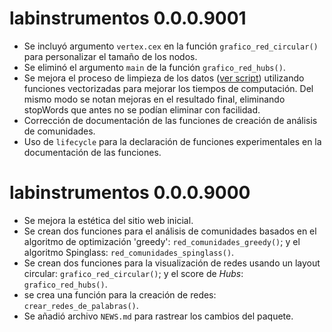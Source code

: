 # labinstrumentos 0.0.0.9001

* Se incluyó argumento `vertex.cex` en la función `grafico_red_circular()` para personalizar el tamaño de los nodos.
* Se eliminó el argumento `main` de la función `grafico_red_hubs()`.
* Se mejora el proceso de limpieza de los datos ([ver script](https://github.com/SEREMICTCI/labinstrumentos/blob/master/data-raw/lab_instrumentos.R)) utilizando funciones vectorizadas para mejorar los tiempos de computación. Del mismo modo se notan mejoras en el resultado final, eliminando stopWords que antes no se podían eliminar con facilidad.
* Corrección de documentación de las funciones de creación de análisis de comunidades.
* Uso de `lifecycle` para la declaración de funciones experimentales en la documentación de las funciones.

# labinstrumentos 0.0.0.9000

* Se mejora la estética del sitio web inicial.
* Se crean dos funciones para el análisis de comunidades basados en el algoritmo de optimización 'greedy': `red_comunidades_greedy()`; y el algoritmo Spinglass: `red_comunidades_spinglass()`.
* Se crean dos funciones para la visualización de redes usando un layout circular: `grafico_red_circular()`; y el score de *Hubs*: `grafico_red_hubs()`.
* se crea una función para la creación de redes: `crear_redes_de_palabras()`.
* Se añadió archivo `NEWS.md` para rastrear los cambios del paquete.
